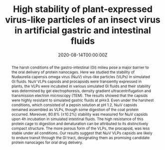 ---
title: "High stability of plant-expressed virus-like particles of an insect virus in artificial gastric and intestinal fluids"
authors:
- Alberto Berardi
- admin
- George P. Lomonossoff
author_notes:
# - "Equal contribution"
# - "Equal contribution"
date: "2020-08-14T00:00:00Z"
doi: "https://doi.org/10.1016/j.ejpb.2020.08.012"

# Schedule page publish date (NOT publication's date).
publishDate: "2017-04-01T00:00:00Z"

# Publication type.
# Legend: 0 = Uncategorized; 1 = Conference paper; 2 = Journal article;
# 3 = Preprint / Working Paper; 4 = Report; 5 = Book; 6 = Book section;
# 7 = Thesis; 8 = Patent
publication_types: ["2"]

# Publication name and optional abbreviated publication name.
publication: "*European Journal of Pharmaceutics and Biopharmaceutics*, 155, 103–111"
publication_short: ""

abstract: The harsh conditions of the gastro-intestinal (GI) milieu pose a major barrier to the oral delivery of protein nanocages. Here we studied the stability of Nudaurelia capensis omega virus (NωV) virus-like particles (VLPs) in simulated GI fluids. NωV VLPs capsids and procapsids were transiently expressed in plants, the VLPs were incubated in various simulated GI fluids and their stability was determined by gel electrophoresis, density gradient ultracentrifugation and transmission electron microscopy (TEM). The results showed that the capsids were highly resistant to simulated gastric fluids at pH≥3. Even under the harshest conditions, which consisted of a pepsin solution at pH 1.2, NωV capsids remained assembled as VLPs, though some digestion of the coat protein occurred. Moreover, 80.8% (±10.2%) stability was measured for NωV capsids upon 4h incubation in simulated intestinal fluids. The high resistance of this protein cage to digestion and denaturation can be attributed to its distinctively compact structure. The more porous form of the VLPs, the procapsid, was less stable under all conditions. Our results suggest that NωV VLPs capsids are likely to endure transit through the GI tract, designating them as promising candidate protein nanocages for oral drug delivery.

# Summary. An optional shortened abstract.
# summary: Lorem ipsum dolor sit amet, consectetur adipiscing elit. Duis posuere tellus ac convallis placerat. Proin tincidunt magna sed ex sollicitudin condimentum.

# links:
# - name: ""
#   url: ""
url_pdf: uploads/Berardi-2020-EJPB.pdf
# url_code: ''
# url_dataset: ''
# url_poster: ''
# url_project: ''
# url_slides: ''
# url_source: ''
# url_video: ''

# Featured image
# To use, add an image named `featured.jpg/png` to your page's folder. 
image:
  caption: ''
  focal_point: ""

# Associated Projects (optional).
#   Associate this publication with one or more of your projects.
#   Simply enter your project's folder or file name without extension.
#   E.g. `internal-project` references `content/project/internal-project/index.md`.
#   Otherwise, set `projects: []`.
projects: []

# Slides (optional).
#   Associate this publication with Markdown slides.
#   Simply enter your slide deck's filename without extension.
#   E.g. `slides: "example"` references `content/slides/example/index.md`.
#   Otherwise, set `slides: ""`.
# slides: example
---